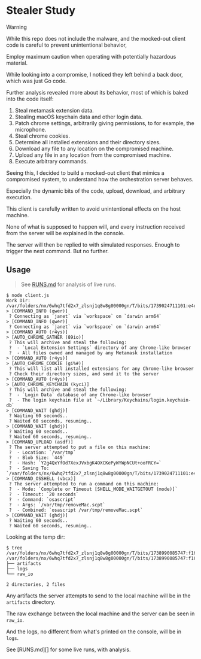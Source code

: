 # Stealer Study

> [!WARNING]
> While this repo does not include the malware, and the mocked-out client code is careful to prevent unintentional behavior,
>
> Employ maximum caution when operating with potentially hazardous material.

While looking into a compromise, I noticed they left behind a back door, which was just Go code.

Further analysis revealed more about its behavior, most of which is baked into the code itself:

1. Steal metamask extension data.
2. Stealing macOS keychain data and other login data.
3. Patch chrome settings, arbitrarily giving permissions, to for example, the microphone.
4. Steal chrome cookies.
5. Determine all installed extensions and their directory sizes.
6. Download any file to any location on the compromised machine.
7. Upload any file in any location from the compromised machine.
8. Execute arbitrary commands.

Seeing this, I decided to build a mocked-out client that mimics a compromised system, to understand how the orchestration server behaves.

Especially the dynamic bits of the code, upload, download, and arbitrary execution.

This client is carefully written to avoid unintentional effects on the host machine.

None of what is supposed to happen will, and every instruction received from the server will be explained in the console.

The server will then be replied to with simulated responses. Enough to trigger the next command. But no further.

## Usage

> See [RUNS.md](RUNS.md) for analysis of live runs.

```console
$ node client.js
Work Dir: /var/folders/nx/6whq7tfd2x7_zlsnj1q8w8g00000gn/T/bits/1739024711101:e4e853ddqg2ibu4tzlyd
> [COMMAND_INFO (qwer)]
 ? Connecting as `janet` via `workspace` on `darwin arm64`
> [COMMAND_INFO (qwer)]
 ? Connecting as `janet` via `workspace` on `darwin arm64`
> [COMMAND_AUTO (r4ys)]
> [AUTO_CHROME_GATHER (89io)]
 ? This will archive and steal the following:
 ?  - `Local Extension Settings` directory of any Chrome-like browser
 ?  - All files owned and managed by any Metamask installation
> [COMMAND_AUTO (r4ys)]
> [AUTO_CHROME_COOKIE (gi%#)]
 ? This will list all installed extensions for any Chrome-like browser
 ? Check their directory sizes, and send it to the server
> [COMMAND_AUTO (r4ys)]
> [AUTO_CHROME_KEYCHAIN (kyci)]
 ? This will archive and steal the following:
 ?  - `Login Data` database of any Chrome-like browser
 ?  - The login keychain file at `~/Library/Keychains/login.keychain-db`
> [COMMAND_WAIT (ghdj)]
 ? Waiting 60 seconds..
 ? Waited 60 seconds, resuming..
> [COMMAND_WAIT (ghdj)]
 ? Waiting 60 seconds..
 ? Waited 60 seconds, resuming..
> [COMMAND_UPLOAD (asdf)]
 ? The server attempted to put a file on this machine:
 ?  - Location: `/var/tmp`
 ?  - Blob Size: `449`
 ?  - Hash: `Y2g4QxYfOd7XexJVxbgK4OXCKePyWYWpNCUt+ooFRCY=`
 ?  - Saving To: `/var/folders/nx/6whq7tfd2x7_zlsnj1q8w8g00000gn/T/bits/1739024711101:e4e853ddqg2ibu4tzlyd/artifacts/a220fa9a18f85b2c2384`
> [COMMAND_OSSHELL (vbcx)]
 ? The server attempted to run a command on this machine:
 ?  - Mode: `Complete or Timeout [SHELL_MODE_WAITGETOUT (mode)]`
 ?  - Timeout: `20 seconds`
 ?  - Command: `osascript`
 ?  - Args: `/var/tmp/removeMac.scpt`
 ?  - Combined: `osascript /var/tmp/removeMac.scpt`
> [COMMAND_WAIT (ghdj)]
 ? Waiting 60 seconds..
 ? Waited 60 seconds, resuming..
```

Looking at the temp dir:

```console
$ tree /var/folders/nx/6whq7tfd2x7_zlsnj1q8w8g00000gn/T/bits/1738990085747:f1665684MyzFhC9suQL4
/var/folders/nx/6whq7tfd2x7_zlsnj1q8w8g00000gn/T/bits/1738990085747:f1665684MyzFhC9suQL4
├── artifacts
├── logs
└── raw_io

2 directories, 2 files
```

Any artifacts the server attempts to send to the local machine will be in the `artifacts` directory.

The raw exchange between the local machine and the server can be seen in `raw_io`.

And the logs, no different from what's printed on the console, will be in `logs`.

See [RUNS.md][] for some live runs, with analysis.
